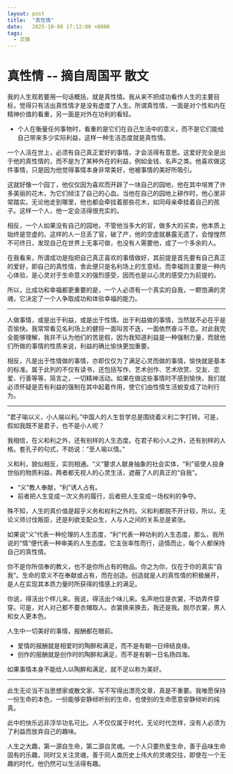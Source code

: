 ```yaml
---
layout: post
title:  "真性情"
date:   2025-10-08 17:12:00 +0800
tags:
  - 文摘
---
```


# 真性情 -- 摘自周国平 散文

我的人生观若要用一句话概括，就是真性情。我从来不把成功看作人生的主要目标，觉得只有活出真性情才是没有虚度了人生。所谓真性情，一面是对个性和内在精神价值的看重，另一面是对外在功利的看轻。

- 个人在衡量任何事物时，看重的是它们在自己生活中的意义，而不是它们能给自己带来多少实际利益，这样一种生活态度就是真性情。

一个人活在世上，必须有自己真正爱好的事情，才会活得有意思。这爱好完全是出于他的真性情的，而不是为了某种外在的利益，例如金钱、名声之类。他喜欢做这件事情，只是因为他觉得事情本身非常美好，他被事情的美好所吸引。

这就好像一个园丁，他仅仅因为喜欢而开辟了一块自己的园地，他在其中培育了许多美丽的花木，为它们倾注了自己的心血。当他在自己的园地上耕作时，他心里非常踏实。无论他走到哪里，他也都会牵挂着那些花木，如同母亲牵挂着自己的孩子。这样一个人，他一定会活得很充实的。

相反，一个人如果没有自己的园地，不管他当多大的官，做多大的买卖，他本质上始终是空虚的。这样的人一旦丢了官，破了产，他的空虚就暴露无遗了，会惶惶然不可终日，发现自己在世界上无事可做，也没有人需要他，成了一个多余的人。

在我看来，所谓成功是指把自己真正喜欢的事情做好，其前提是首先要有自己真正的爱好，即自己的真性情，舍此便只是名利场上的生意经。而幸福则主要是一种内心体验，是心灵对于生命意义的强烈感受，因而也是以心灵的感受力为前提的。

所以，比成功和幸福都更重要的是，一个人必须有一个真实的自我，一颗饱满的灵魂，它决定了一个人争取成功和体验幸福的能力。

---

人做事情，或是出于利益，或是出于性情。出于利益做的事情，当然就不必在乎是否愉快。我常常看见名利场上的健将一面叫苦不迭，一面依然奋斗不息。对此我完全能够理解，我并不认为他们的苦是假，因为我知道利益是一种强制力量，而就他们所做的事情的性质来说，利益的确比愉快更加重要。

相反，凡是出于性情做的事情，亦即仅仅为了满足心灵而做的事情，愉快就是基本的标准。属于此列的不仅有读书，还包括写作、艺术创作、艺术欣赏、交友、恋爱、行善等等，简言之，一切精神活动。如果在做这些事情时不感到愉快，我们就必须怀疑是否有利益的强制在其中起着作用，使它们由性情生活蜕变成了功利行为。

---

“君子喻以义，小人喻以利。”中国人的人生哲学总是围绕着义利二字打转。可是，假如我既不是君子，也不是小人呢？

我相信，在义和利之外，还有别样的人生态度。在君子和小人之外，还有别样的人格。套孔子的句式，不妨说：“至人喻以情。”

义和利，貌似相反，实则相通。“义”要求人献身抽象的社会实体，“利”驱使人投身世俗的物质利益，两者都无视人的心灵生活，遮蔽了人的真正的“自我”。

- “义”教人奉献，“利”诱人占有。
- 前者把人生变成一次义务的履行，后者把人生变成一场权利的争夺。

殊不知，人生的真价值是超乎义务和权利之外的。义和利都脱不开计较，所以，无论义师讨伐叛臣，还是利欲支配众生，人与人之间的关系总是紧张。

如果说“义”代表一种伦理的人生态度，“利”代表一种功利的人生态度，那么，我所说的“情”便代表一种审美的人生态度。它主张率性而行，适情而止，每个人都保持自己的真性情。

你不是你所信奉的教义，也不是你所占有的物品。你之为你，仅在于你的真实“自我”。生命的意义不在奉献或占有，而在创造。创造就是人的真性情的积极展开，是人在实现其本质力量时所获得的情感上的满足。

你说，得活出个样儿来。我说，得活出个味儿来。名声地位是衣裳，不妨弄件穿穿。可是，对人对己都不要衣帽取人。衣裳换来换去，我还是我。脱尽衣裳，男人和女人更本色。

人生中一切美好的事情，报酬都在眼前。

- 爱情的报酬就是相爱时的陶醉和满足，而不是有朝一日缔结良缘。
- 创作的报酬就是创作时的陶醉和满足，而不是有朝一日名扬四海。

如果事情本身不能给人以陶醉和满足，就不足以称为美好。

---

此生无论当不当思想家或散文家、写不写得出漂亮文章，真是不重要。我唯愿保持一份生命的本色，一份能够安静倾听别的生命，也使别的生命愿意安静倾听的纯真。

此中的快乐远非浮华功名可比。人不仅仅属于时代，无论时代怎样，没有人必须为了利益而放弃自己的趣味。

人生之大趣，第一源自生命，第二源自灵魂。一个人只要热爱生命，善于品味生命固有的乐趣，同时又关注灵魂，善于同人类历史上伟大的灵魂交往，即使在一个无趣的时代，他仍然可以生活得有趣。